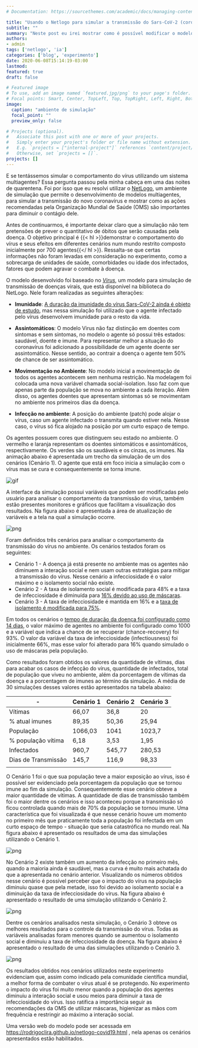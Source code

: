 ```yaml
---
# Documentation: https://sourcethemes.com/academic/docs/managing-content/

title: "Usando o Netlogo para simular a transmissão do Sars-CoV-2 (coronavírus)"
subtitle: ""
summary: "Neste post eu irei mostrar como é possível modificar o modelo Virus da biblioteca NetLogo para simular o comportamento da transmissão Sars-CoV-2. No experimento foram utilizados três cenários demonstraram o comportamento da doença de acordo com as ações tomadas no ambiente."
authors: 
- admin
tags: ['netlogo', 'ia']
categories: ['blog', 'experimento']
date: 2020-06-08T15:14:19-03:00
lastmod: 
featured: true
draft: false

# Featured image
# To use, add an image named `featured.jpg/png` to your page's folder.
# Focal points: Smart, Center, TopLeft, Top, TopRight, Left, Right, BottomLeft, Bottom, BottomRight.
image:
  caption: "ambiente de simulação"
  focal_point: ""
  preview_only: false

# Projects (optional).
#   Associate this post with one or more of your projects.
#   Simply enter your project's folder or file name without extension.
#   E.g. `projects = ["internal-project"]` references `content/project/deep-learning/index.md`.
#   Otherwise, set `projects = []`.
projects: []
---
```


E se tentássemos simular o comportamento do vírus utilizando um sistema multiagentes? Essa pergunta passou pela minha cabeça em uma das noites de quarentena. Foi por isso que eu resolvi utilizar o [NetLogo](http://ccl.northwestern.edu/netlogo/), um ambiente de simulação que permite o desenvolvimento de modelos multiagentes, para simular a transmissão do novo coronavírus e mostrar como as ações recomendadas pela Organização Mundial de Saúde (OMS) são importantes para diminuir o contágio dele.

Antes de continuarmos, é importante deixar claro que a simulação não tem pretensões de prever o quantitativo de óbitos que serão causadas pela doença. O objetivo principal é {{< hl >}}demonstrar o comportamento do vírus e seus efeitos em diferentes cenários num mundo restrito composto inicialmente por 700 agentes{{</ hl >}}. Ressalta-se que certas informações não foram levadas em consideração no experimento, como a sobrecarga de unidades de saúde, comorbidades ou idade dos infectados, fatores que podem agravar o combate à doença. 

O modelo desenvolvido foi baseado no *[Virus](https://ccl.northwestern.edu/netlogo/models/Virus)*, um modelo para simulação de transmissão de doenças virais, que está disponível na biblioteca do NetLogo. Nele foram realizadas as seguintes alterações:

* **Imunidade**: [A duração da imunidade do vírus Sars-CoV-2 ainda é objeto de estudo](https://www.bbc.com/portuguese/internacional-52462544), mas nessa simulação foi utilizado que o agente infectado pelo vírus desenvolvem imunidade para o resto da vida. 

* **Assintomáticos**: O modelo Virus não faz distinção em doentes com sintomas e sem sintomas, no modelo o agente só possui três estados: saudável, doente e imune. Para representar melhor a situação do coronavírus foi adicionado a possibilidade de um agente doente ser assintomático. Nesse sentido, ao contrair a doença o agente tem 50% de chance de ser assintomático. 

* **Movimentação no Ambiente**: No modelo inicial a movimentação de todos os agentes acontecem sem nenhuma restrição. Na modelagem foi colocada uma nova variável chamada social-isolation. Isso faz com que apenas parte da população se mova no ambiente a cada iteração. Além disso, os agentes doentes que apresentam sintomas só se movimentam no ambiente nos primeiros dias da doença.  

* **Infecção no ambiente**: A posição do ambiente (patch) pode alojar o vírus, caso um agente infectado o transmita quando estiver nela. Nesse caso, o vírus só fica alojado na posição por um curto espaço de tempo. 

Os agentes possuem cores que distinguem seu estado no ambiente. O vermelho e laranja representam os doentes sintomáticos e assintomáticos, respectivamente. Os verdes são os saudáveis e os cinzas, os imunes. Na animação abaixo é apresentada um trecho da simulação de um dos cenários (Cenário 1). O agente que está em foco inicia a simulação com o vírus mas se cura e consequentemente se torna imune. 

![gif](./image3.gif)

A interface da simulação possui variáveis que podem ser modificadas pelo usuário para analisar o comportamento da transmissão do vírus, também estão presentes monitores e gráficos que facilitam a visualização dos resultados. Na figura abaixo é apresentada a área de atualização de variáveis e a tela na qual a simulação ocorre. 

![png](./image7.png)

Foram definidos três cenários para analisar o comportamento da transmissão do vírus no ambiente. Os cenários testados foram os seguintes: 

* Cenário 1 - A doença já está presente no ambiente mas os agentes não diminuem a interação social e nem usam outras estratégias para mitigar a transmissão do vírus. Nesse cenário a infecciosidade é o valor máximo e o isolamento social não existe.
* Cenário 2 - A taxa de isolamento social é modificada para 48% e a taxa de infecciosidade é diminuída para [16% devido ao uso de máscaras](https://www.cnbc.com/2020/05/19/coronavirus-wearing-a-mask-can-reduce-transmission-by-75percent-new-study-claims.html). 
* Cenário 3 - A taxa de infecciosidade é mantida em 16% e a [taxa de isolamento é modificada para 75%](https://agenciabrasil.ebc.com.br/saude/noticia/2020-05/taxa-de-isolamento-social-em-sao-paulo-se-mantem-abaixo-dos-55). 

Em todos os cenários o [tempo de duração da doença foi configurado como 14 dias](https://www.bbc.com/portuguese/geral-52274791), o valor máximo de agentes no ambiente foi configurado como 1000 e a variável que indica a chance de se recuperar (chance-recovery) foi 93%. O valor da variável da taxa de infecciosidade (infectiousness) foi inicialmente 66%, mas esse valor foi alterado para 16% quando simulado o uso de máscaras pela população.

Como resultados foram obtidos os valores da quantidade de vítimas, dias para acabar os casos de infecção do vírus, quantidade de infectados, total de população que viveu no ambiente, além da porcentagem de vítimas da doença e a porcentagem de imunes ao término da simulação. A média de 30 simulações desses valores estão apresentados na tabela abaixo: 

|          -          | Cenário 1 | Cenário 2 | Cenário 3 |
|---------------------|-----------|-----------|-----------|
| Vítimas             | 66,07     | 36,8      | 20        |
| % atual imunes      | 89,35     | 50,36     | 25,94     |
| População           | 1066,03   | 1041      | 1023,7    |
| % população vítima  | 6,18      | 3,53      | 1,95      |
| Infectados          | 960,7     | 545,77    | 280,53    |
| Dias de Transmissão | 145,7     | 116,9     | 98,33     |
|                     |           |           |           |

O Cenário 1 foi o que sua população teve a maior exposição ao vírus, isso é possível ser evidenciado pela porcentagem da população que se tornou imune ao fim da simulação. Consequentemente esse cenário obteve a maior quantidade de vítimas. A quantidade de dias de transmissão também foi o maior dentre os cenários e isso aconteceu porque a transmissão só ficou controlada quando mais de 70% da população se tornou imune. Uma característica que foi visualizada é que nesse cenário houve um momento no primeiro mês que praticamente toda a população foi infectada em um curto espaço de tempo - situação que seria catastrófica no mundo real. Na figura abaixo é apresentado os resultados de uma das simulações utilizando o Cenário 1.

![png](./image6.png)


No Cenário 2 existe também um aumento da infecção no primeiro mês, quando a maioria ainda é saudável, mas a curva é muito mais achatada do que a apresentada no cenário anterior. Visualizando os números obtidos nesse cenário é possível perceber que o  impacto do vírus na população diminuiu quase que pela metade, isso foi devido ao isolamento social e a diminuição da taxa de infecciosidade do vírus. Na figura abaixo é apresentado o resultado de uma simulação utilizando o Cenário 2.

![png](./image4.png)

Dentre os cenários analisados nesta simulação, o Cenário 3 obteve os melhores resultados para o controle da transmissão do vírus. Todas as variáveis analisadas foram menores quando se aumentou o isolamento social e diminuiu a taxa de infecciosidade da doença. Na figura abaixo é apresentado o resultado de uma das simulações utilizando o Cenário 3.

![png](./image5.png)

Os resultados obtidos nos cenários utilizados neste experimento evidenciam que, assim como indicado pela comunidade científica mundial, a melhor forma de combater o vírus atual é se protegendo. No experimento o impacto do vírus foi muito menor quando a população dos agentes diminuiu a interação social e usou meios para diminuir a taxa de infecciosidade do vírus. Isso ratifica a importância seguir as recomendações da OMS de utilizar máscaras, higienizar as mãos com frequência e restringir ao máximo a interação social. 

Uma versão web do modelo pode ser acessada em https://rodrigoclira.github.io/netlogo-covid19.html , nela apenas os cenários apresentados estão habilitados. 


